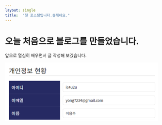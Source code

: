 ```yaml
---
layout: single
title:  "첫 포스팅입니다.설레네요."
---
```


# 오늘 처음으로 블로그를 만들었습니다.

앞으로 열심히 배우면서 글 작성해 보겠습니다.

![ID](../images/$(filename)/ID.PNG)
